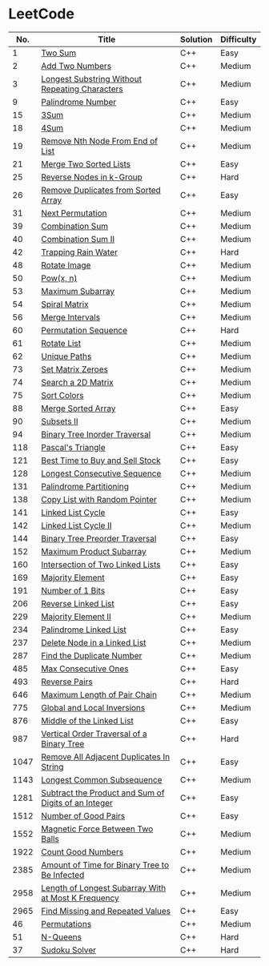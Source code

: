 
LeetCode
========

|   No. | Title                                                                                                                                       | Solution   | Difficulty   |
|-------|---------------------------------------------------------------------------------------------------------------------------------------------|------------|--------------|
|     1 | [Two Sum](https://leetcode.com/problems/two-sum/)                                                                                           | C++        | Easy         |
|     2 | [Add Two Numbers](https://leetcode.com/problems/add-two-numbers/)                                                                           | C++        | Medium       |
|     3 | [Longest Substring Without Repeating Characters](https://leetcode.com/problems/longest-substring-without-repeating-characters/)             | C++        | Medium       |
|     9 | [Palindrome Number](https://leetcode.com/problems/palindrome-number/)                                                                       | C++        | Easy         |
|    15 | [3Sum](https://leetcode.com/problems/3sum/)                                                                                                 | C++        | Medium       |
|    18 | [4Sum](https://leetcode.com/problems/4sum/)                                                                                                 | C++        | Medium       |
|    19 | [Remove Nth Node From End of List](https://leetcode.com/problems/remove-nth-node-from-end-of-list/)                                         | C++        | Medium       |
|    21 | [Merge Two Sorted Lists](https://leetcode.com/problems/merge-two-sorted-lists/)                                                             | C++        | Easy         |
|    25 | [Reverse Nodes in k-Group](https://leetcode.com/problems/reverse-nodes-in-k-group/)                                                         | C++        | Hard         |
|    26 | [Remove Duplicates from Sorted Array](https://leetcode.com/problems/remove-duplicates-from-sorted-array/)                                   | C++        | Easy         |
|    31 | [Next Permutation](https://leetcode.com/problems/next-permutation/)                                                                         | C++        | Medium       |
|    39 | [Combination Sum](https://leetcode.com/problems/combination-sum/)                                                                           | C++        | Medium       |
|    40 | [Combination Sum II](https://leetcode.com/problems/combination-sum-ii/)                                                                     | C++        | Medium       |
|    42 | [Trapping Rain Water](https://leetcode.com/problems/trapping-rain-water/)                                                                   | C++        | Hard         |
|    48 | [Rotate Image](https://leetcode.com/problems/rotate-image/)                                                                                 | C++        | Medium       |
|    50 | [Pow(x, n)](https://leetcode.com/problems/powx-n/)                                                                                          | C++        | Medium       |
|    53 | [ Maximum Subarray](https://leetcode.com/problems/maximum-subarray/)                                                                        | C++        | Medium       |
|    54 | [Spiral Matrix](https://leetcode.com/problems/spiral-matrix/)                                                                               | C++        | Medium       |
|    56 | [Merge Intervals](https://leetcode.com/problems/merge-intervals/)                                                                           | C++        | Medium       |
|    60 | [Permutation Sequence](https://leetcode.com/problems/permutation-sequence/)                                                                 | C++        | Hard         |
|    61 | [Rotate List](https://leetcode.com/problems/rotate-list/)                                                                                   | C++        | Medium       |
|    62 | [Unique Paths](https://leetcode.com/problems/unique-paths/)                                                                                 | C++        | Medium       |
|    73 | [Set Matrix Zeroes](https://leetcode.com/problems/set-matrix-zeroes/)                                                                       | C++        | Medium       |
|    74 | [Search a 2D Matrix](https://leetcode.com/problems/search-a-2d-matrix/)                                                                     | C++        | Medium       |
|    75 | [Sort Colors](https://leetcode.com/problems/sort-colors/)                                                                                   | C++        | Medium       |
|    88 | [Merge Sorted Array](https://leetcode.com/problems/merge-sorted-array/)                                                                     | C++        | Easy         |
|    90 | [Subsets II](https://leetcode.com/problems/subsets-ii/)                                                                                     | C++        | Medium       |
|    94 | [Binary Tree Inorder Traversal](https://leetcode.com/problems/binary-tree-inorder-traversal/)                                               | C++        | Medium       |
|   118 | [Pascal's Triangle](https://leetcode.com/problems/pascals-triangle/)                                                                        | C++        | Easy         |
|   121 | [Best Time to Buy and Sell Stock](https://leetcode.com/problems/best-time-to-buy-and-sell-stock/)                                           | C++        | Easy         |
|   128 | [Longest Consecutive Sequence](https://leetcode.com/problems/longest-consecutive-sequence/)                                                 | C++        | Medium       |
|   131 | [Palindrome Partitioning](https://leetcode.com/problems/palindrome-partitioning/)                                                           | C++        | Medium       |
|   138 | [Copy List with Random Pointer](https://leetcode.com/problems/copy-list-with-random-pointer/)                                               | C++        | Medium       |
|   141 | [Linked List Cycle](https://leetcode.com/problems/linked-list-cycle/)                                                                       | C++        | Easy         |
|   142 | [Linked List Cycle II](https://leetcode.com/problems/linked-list-cycle-ii/)                                                                 | C++        | Medium       |
|   144 | [Binary Tree Preorder Traversal](https://leetcode.com/problems/binary-tree-preorder-traversal/)                                             | C++        | Easy         |
|   152 | [Maximum Product Subarray](https://leetcode.com/problems/maximum-product-subarray/)                                                         | C++        | Medium       |
|   160 | [Intersection of Two Linked Lists](https://leetcode.com/problems/intersection-of-two-linked-lists/)                                         | C++        | Easy         |
|   169 | [Majority Element](https://leetcode.com/problems/majority-element/)                                                                         | C++        | Easy         |
|   191 | [Number of 1 Bits](https://leetcode.com/problems/number-of-1-bits/)                                                                         | C++        | Easy         |
|   206 | [Reverse Linked List](https://leetcode.com/problems/reverse-linked-list/)                                                                   | C++        | Easy         |
|   229 | [Majority Element II](https://leetcode.com/problems/majority-element-ii/)                                                                   | C++        | Medium       |
|   234 | [Palindrome Linked List](https://leetcode.com/problems/palindrome-linked-list/)                                                             | C++        | Easy         |
|   237 | [Delete Node in a Linked List](https://leetcode.com/problems/delete-node-in-a-linked-list/)                                                 | C++        | Medium       |
|   287 | [Find the Duplicate Number](https://leetcode.com/problems/find-the-duplicate-number/)                                                       | C++        | Medium       |
|   485 | [Max Consecutive Ones](https://leetcode.com/problems/max-consecutive-ones/)                                                                 | C++        | Easy         |
|   493 | [Reverse Pairs](https://leetcode.com/problems/reverse-pairs/)                                                                               | C++        | Hard         |
|   646 | [Maximum Length of Pair Chain](https://leetcode.com/problems/maximum-length-of-pair-chain/)                                                 | C++        | Medium       |
|   775 | [Global and Local Inversions](https://leetcode.com/problems/global-and-local-inversions/)                                                   | C++        | Medium       |
|   876 | [Middle of the Linked List](https://leetcode.com/problems/middle-of-the-linked-list/)                                                       | C++        | Easy         |
|   987 | [Vertical Order Traversal of a Binary Tree](https://leetcode.com/problems/vertical-order-traversal-of-a-binary-tree/)                       | C++        | Hard         |
|  1047 | [Remove All Adjacent Duplicates In String](https://leetcode.com/problems/remove-all-adjacent-duplicates-in-string/)                         | C++        | Easy         |
|  1143 | [Longest Common Subsequence](https://leetcode.com/problems/longest-common-subsequence/)                                                     | C++        | Medium       |
|  1281 | [Subtract the Product and Sum of Digits of an Integer](https://leetcode.com/problems/subtract-the-product-and-sum-of-digits-of-an-integer/) | C++        | Easy         |
|  1512 | [Number of Good Pairs](https://leetcode.com/problems/number-of-good-pairs/)                                                                 | C++        | Easy         |
|  1552 | [Magnetic Force Between Two Balls](https://leetcode.com/problems/magnetic-force-between-two-balls/)                                         | C++        | Medium       |
|  1922 | [Count Good Numbers](https://leetcode.com/problems/count-good-numbers/)                                                                     | C++        | Medium       |
|  2385 | [Amount of Time for Binary Tree to Be Infected](https://leetcode.com/problems/amount-of-time-for-binary-tree-to-be-infected/)               | C++        | Medium       |
|  2958 | [Length of Longest Subarray With at Most K Frequency](https://leetcode.com/problems/length-of-longest-subarray-with-at-most-k-frequency/)   | C++        | Medium       |
|  2965 | [Find Missing and Repeated Values](https://leetcode.com/problems/find-missing-and-repeated-values/)                                         | C++        | Easy         |
|46| [Permutations](https://leetcode.com/problems/permutations/)|C++|Medium|
|51| [N-Queens](https://leetcode.com/problems/n-queens/)|C++|Hard|
|37| [Sudoku Solver](https://leetcode.com/problems/sudoku-solver/)|C++|Hard|
















